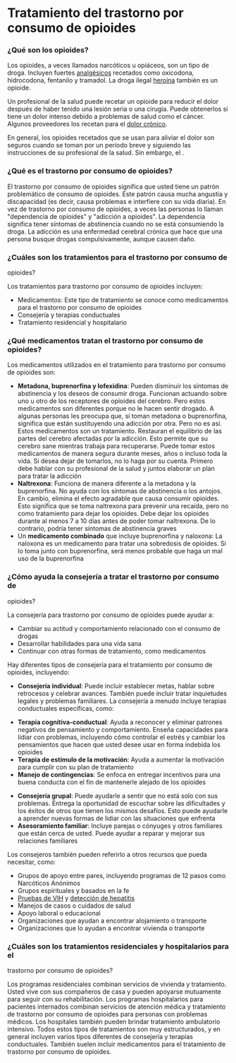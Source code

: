 Tratamiento del trastorno por consumo de opioides
=================================================


### ¿Qué son los opioides?


Los opioides, a veces llamados narcóticos u opiáceos, son un tipo de 
droga. Incluyen fuertes [analgésicos](https://medlineplus.gov/spanish/painrelievers.html) recetados como oxicodona, 
hidrocodona, fentanilo y tramadol. La droga ilegal [heroína](https://medlineplus.gov/spanish/heroin.html) también es un 
opioide. 


Un profesional de la salud puede recetar un opioide para reducir el 
dolor después de haber tenido una lesión seria o una cirugía. Puede 
obtenerlos si tiene un dolor intenso debido a problemas de salud como el 
cáncer. Algunos proveedores los recetan para el [dolor crónico](https://medlineplus.gov/spanish/chronicpain.html).


En general, los opioides recetados que se usan para aliviar el dolor son 
seguros cuando se toman por un período breve y siguiendo las instrucciones de 
su profesional de la salud. Sin embargo, el .


### ¿Qué es el trastorno por consumo de opioides?


El trastorno por consumo de opioides significa que usted tiene un patrón 
problemático de consumo de opioides. Este patrón causa mucha angustia y 
discapacidad (es decir, causa problemas e interfiere con su vida diaria). En vez 
de trastorno por consumo de opioides, a veces las personas lo llaman 
"dependencia de opioides" y "adicción a opioides". La dependencia significa 
tener síntomas de abstinencia cuando no se está consumiendo la droga. La 
adicción es una enfermedad cerebral crónica que hace que una persona busque 
drogas compulsivamente, aunque causen daño.


### ¿Cuáles son los tratamientos para el trastorno por consumo de 
opioides?


Los tratamientos para trastorno por consumo de opioides incluyen:


* Medicamentos: Este tipo de tratamiento se conoce como medicamentos 
para el trastorno por consumo de opioides
* Consejería y terapias conductuales
* Tratamiento residencial y hospitalario


### ¿Qué medicamentos tratan el trastorno por consumo de opioides?


Los medicamentos utilizados en el tratamiento para trastorno por consumo 
de opioides son:


* **Metadona, buprenorfina y lofexidina**: Pueden 
disminuir los síntomas de abstinencia y los deseos de consumir droga. 
Funcionan actuando sobre uno u otro de los receptores de opioides del cerebro. 
Pero estos medicamentos son diferentes porque no le hacen sentir drogado. A 
algunas personas les preocupa que, si toman metadona o buprenorfina, 
significa que están sustituyendo una adicción por otra. Pero no es así. Estos 
medicamentos son un tratamiento. Restauran el equilibrio de las partes del 
cerebro afectadas por la adicción. Esto permite que su cerebro sane mientras 
trabaja para recuperarse.
Puede tomar estos medicamentos de manera segura durante meses, años o 
incluso toda la vida. Si desea dejar de tomarlos, no lo haga por su cuenta. 
Primero debe hablar con su profesional de la salud y juntos elaborar un plan 
para tratar la adicción
* **Naltrexona**: Funciona de manera diferente a la 
metadona y la buprenorfina. No ayuda con los síntomas de abstinencia o los 
antojos. En cambio, elimina el efecto agradable que causa consumir opioides. 
Esto significa que se toma naltrexona para prevenir una recaída, pero no como 
tratamiento para dejar los opioides. Debe dejar los opioides durante al menos 7 
a 10 días antes de poder tomar naltrexona. De lo contrario, podría tener 
síntomas de abstinencia graves
* Un **medicamento combinado** que incluye 
buprenorfina y naloxona: La naloxona es un medicamento para tratar una 
sobredosis de opioides. Si lo toma junto con buprenorfina, será menos probable 
que haga un mal uso de la buprenorfina


### ¿Cómo ayuda la consejería a tratar el trastorno por consumo de 
opioides?


La consejería para trastorno por consumo de opioides puede ayudar a:


* Cambiar su actitud y comportamiento relacionado con el consumo de 
drogas
* Desarrollar habilidades para una vida sana
* Continuar con otras formas de tratamiento, como medicamentos


Hay diferentes tipos de consejería para el tratamiento por consumo de 
opioides, incluyendo:


* **Consejería individual**: Puede incluir establecer 
metas, hablar sobre retrocesos y celebrar avances. También puede incluir tratar 
inquietudes legales y problemas familiares. La consejería a menudo incluye 
terapias conductuales específicas, como:
+ **Terapia cognitiva-conductual**: Ayuda a reconocer y 
eliminar patrones negativos de pensamiento y comportamiento. Enseña 
capacidades para lidiar con problemas, incluyendo cómo controlar el estrés y 
cambiar los pensamientos que hacen que usted desee usar en forma indebida 
los opioides
+ **Terapia de estímulo de la motivación**: Ayuda a 
aumentar la motivación para cumplir con su plan de tratamiento
+ **Manejo de contingencias**: Se enfoca en entregar 
incentivos para una buena conducta con el fin de mantenerle alejado de los 
opioides

* **Consejería grupal**: Puede ayudarle a sentir que no 
está solo con sus problemas. Entrega la oportunidad de escuchar sobre las 
dificultades y los éxitos de otros que tienen los mismos desafíos. Esto puede 
ayudarle a aprender nuevas formas de lidiar con las situaciones que enfrenta
* **Asesoramiento familiar**: Incluye parejas o cónyuges 
y otros familiares que están cerca de usted. Puede ayudar a reparar y mejorar 
sus relaciones familiares


Los consejeros también pueden referirlo a otros recursos que pueda 
necesitar, como:


* Grupos de apoyo entre pares, incluyendo programas de 12 pasos como 
Narcóticos Anónimos
* Grupos espirituales y basados en la fe
* [Pruebas de VIH](https://medlineplus.gov/spanish/pruebas-de-laboratorio/prueba-de-vih/) y [detección de hepatitis](https://medlineplus.gov/spanish/pruebas-de-laboratorio/prueba-de-hepatitis/)
* Manejos de casos o cuidados de salud
* Apoyo laboral o educacional
* Organizaciones que ayudan a encontrar alojamiento o transporte
* Organizaciones que lo ayudan a encontrar vivienda o transporte


### ¿Cuáles son los tratamientos residenciales y hospitalarios para el 
trastorno por consumo de opioides?


Los programas residenciales combinan servicios de vivienda y tratamiento. 
Usted vive con sus compañeros de casa y pueden apoyarse mutuamente para 
seguir con su rehabilitación. Los programas hospitalarios para pacientes 
internados combinan servicios de atención médica y tratamiento de trastorno 
por consumo de opioides para personas con problemas médicos. Los hospitales 
también pueden brindar tratamiento ambulatorio intensivo. Todos estos tipos 
de tratamientos son muy estructurados, y en general incluyen varios tipos 
diferentes de consejería y terapias conductuales. También suelen incluir 
medicamentos para el tratamiento de trastorno por consumo de opioides.

